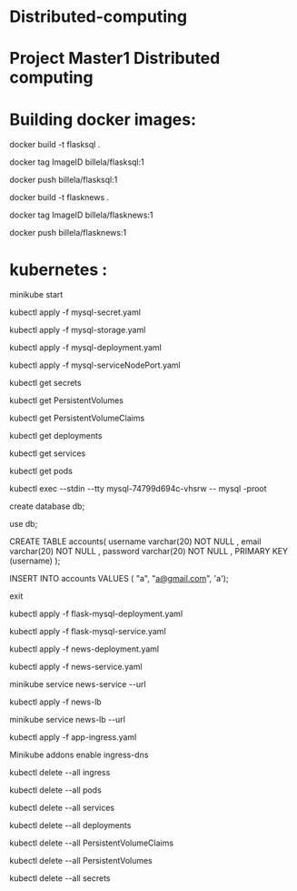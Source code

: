 # Distributed-computing
# Project Master1 Distributed computing

# Building docker images: 

docker build -t flasksql .

docker tag ImageID billela/flasksql:1

docker push billela/flasksql:1

docker build -t flasknews .

docker tag ImageID billela/flasknews:1

docker push billela/flasknews:1

# kubernetes : 
minikube start

kubectl apply -f mysql-secret.yaml

kubectl apply -f mysql-storage.yaml

kubectl apply -f mysql-deployment.yaml

kubectl apply -f mysql-serviceNodePort.yaml


kubectl get secrets

kubectl get PersistentVolumes

kubectl get PersistentVolumeClaims

kubectl get deployments

kubectl get services

kubectl get pods


kubectl exec --stdin --tty mysql-74799d694c-vhsrw -- mysql -proot


create database db;

use db;

CREATE TABLE accounts(
    username varchar(20) NOT NULL ,
    email varchar(20) NOT NULL ,
    password varchar(20) NOT NULL ,
    PRIMARY KEY (username)
);

INSERT INTO accounts VALUES ( "a", "a@gmail.com", 'a');

exit


kubectl apply -f flask-mysql-deployment.yaml

kubectl apply -f flask-mysql-service.yaml


kubectl apply -f news-deployment.yaml

kubectl apply -f news-service.yaml


minikube service news-service --url


kubectl apply -f news-lb

minikube service news-lb --url


kubectl apply -f app-ingress.yaml


Minikube addons enable ingress-dns


kubectl delete --all ingress

kubectl delete --all pods

kubectl delete --all services

kubectl delete --all deployments

kubectl delete --all PersistentVolumeClaims

kubectl delete --all PersistentVolumes

kubectl delete --all secrets

